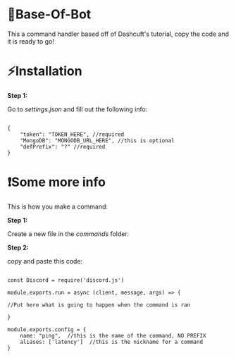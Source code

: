 # 🤖Base-Of-Bot

This a command handler based off of Dashcuft's tutorial, copy the code and it is ready to go!

# ⚡Installation

__Step 1:__

Go to _settings.json_ and fill out the following info:
```JS

{
    "token": "TOKEN_HERE", //required
    "MongoDB": "MONGODB_URL_HERE", //this is optional
    "defPrefix": "?" //required
}

```
# ❗Some more info

This is how you make a command:

**Step 1:**

Create a new file in the _commands_ folder.

**Step 2:**

copy and paste this code: 

```JS

const Discord = require('discord.js')

module.exports.run = async (client, message, args) => {

//Put here what is going to happen when the command is ran

}

module.exports.config = {
    name: "ping",  //this is the name of the command, NO PREFIX
    aliases: ['latency']  //this is the nickname for a command
}

```
